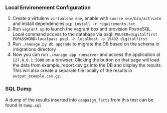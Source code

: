 ### Local Environement Configuration
1. Create a virtulenv `virtualenv env`, enable with `source env/bin/activate` and install dependencies `pip install -r requirements.txt`
2. Run `vagrant up` to launch the vagrant box and provision PostreSQL.
Local command access to the database via psql:
`PGUSER=digitalfirst PGPASSWORD=localpass psql -h localhost -p 15432 digitalfirst`
3. Run `./manage.py db upgrade` to migrate the DB based on the schema in /migrations directory
4. Now you can run `./manage app runserver` and access the application at `127.0.0.1:5000` on a browser. Clicking the button on that page will load the data from example_report.csv.gz into the DB and display the results. This will also create a separate file locally of the results in `output_example.csv.gz`.


### SQL Dump
A dump of the results inserted into `campaign_facts` from this test can be found in `dump.sql`